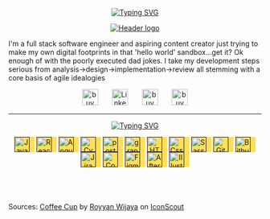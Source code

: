 <link rel="stylesheet" type='text/css' href="https://cdn.jsdelivr.net/gh/devicons/devicon@latest/devicon.min.css" /> 
<p align="center">
  <!-- Typing SVG by DenverCoder1 - https://github.com/DenverCoder1/readme-typing-svg -->
  <a href="https://git.io/typing-svg"><img src="https://readme-typing-svg.herokuapp.com?font=Amatic+SC&weight=700&size=32&pause=1000&color=FFDE59&center=true&width=435&lines=Dad%2FDeveloper%2FCoffee+nerd;Five+years+of+development+experience;I+hyperfocus+on+the+things+that+I+love" alt="Typing SVG" /></a>
</p>
<p align="center">
  <a href="">
    <img src="https://i.imgur.com/BIQiDJz.png" alt="Header logo">
  </a>
</p>

I'm a full stack software engineer and aspiring content creator just trying to make my own digital footprints in that 'hello world' sandbox...get it? Ok enough of with the poorly executed dad jokes. I take my development steps serious from analysis->design->implementation->review all stemming with a core basis of agile idealogies

<p align="center">
  <a href="https://x.com/_therealdevv_"><img width="32px" alt="buyMeACoffee" title="Coffee" src="https://i.imgur.com/k0cyzqb.png"/></a>
  &#8287;&#8287;&#8287;&#8287;&#8287;
  <a href="https://www.linkedin.com/in/dkc86/"><img width="32px" alt="LinkedIn" title="LinkedIn" src="https://i.imgur.com/7ziNQJ3.png"/></a>
  &#8287;&#8287;&#8287;&#8287;&#8287;
  <a href="https://buymeacoffee.com/devvjs"><img width="32px" alt="buyMeACoffee" title="Coffee" src="https://i.imgur.com/XZy4ksY.png"/></a>
  &#8287;&#8287;&#8287;&#8287;&#8287;
  <a href="https://dev.to/devvjs"><img width="32px" alt="buyMeACoffee" title="Coffee" src="https://i.imgur.com/rNBDdF2.png"/></a>
</p>

---

<p align="center">
  <!-- Typing SVG by DenverCoder1 - https://github.com/DenverCoder1/readme-typing-svg -->
  <a href="https://git.io/typing-svg"><img src="https://readme-typing-svg.herokuapp.com?font=Amatic+SC&weight=700&size=32&pause=1000&color=FFDE59&center=true&width=435&lines=Languages+and+Tools;" alt="Typing SVG" /></a>
</p>
<p align="center">
  <a href=""><img width="30px" align="center" alt="Javascript" style="padding-right:10px; background-color:#FFDE59;" src="https://cdn.jsdelivr.net/gh/devicons/devicon@latest/icons/javascript/javascript-plain.svg"></a>
  <a href=""><img width="30px" align="center" alt="React" style="padding-right:10px; background-color:#FFDE59;" src="https://cdn.jsdelivr.net/gh/devicons/devicon@latest/icons/react/react-original.svg"></a>
 <a href=""><img width="30px" align="center" alt="Angular" style="padding-right:10px; background-color:#FFDE59;" src="https://cdn.jsdelivr.net/gh/devicons/devicon@latest/icons/angular/angular-original.svg" /></a>
  <a href=""><img width="30px" align="center" alt="Cypress" style="padding-right:10px; background-color:#FFDE59;" src="https://cdn.jsdelivr.net/gh/devicons/devicon@latest/icons/cypressio/cypressio-original.svg"></a>
  <a href=""><img width="30px" align="center" alt="postgresQl" style="padding-right:10px; background-color:#FFDE59;" src="https://cdn.jsdelivr.net/gh/devicons/devicon@latest/icons/postgresql/postgresql-plain.svg"></a>
  <a href=""><img width="30px" align="center" alt="graphQL" style="padding-right:10px; background-color:#FFDE59;" src="https://cdn.jsdelivr.net/gh/devicons/devicon@latest/icons/graphql/graphql-plain.svg"></a>
  <a href=""><img width="30px" align="center" alt="HTML5" style="padding-right:10px; background-color:#FFDE59;" src="https://cdn.jsdelivr.net/gh/devicons/devicon@latest/icons/html5/html5-plain.svg"></a>
  <a href=""><img width="30px" align="center" alt="Css" style="padding-right:10px; background-color:#FFDE59;" src="https://cdn.jsdelivr.net/gh/devicons/devicon@latest/icons/css3/css3-plain.svg"></a>
  <a href=""><img width="30px" align="center" alt="Sass" style="padding-right:10px; background-color:#FFDE59;" src="https://cdn.jsdelivr.net/gh/devicons/devicon@latest/icons/sass/sass-original.svg"></a>
  <a href=""><img width="30px" align="center" alt="Git" style="padding-right:10px; background-color:#FFDE59;" src="https://cdn.jsdelivr.net/gh/devicons/devicon@latest/icons/git/git-plain.svg"></a>
  <a href=""><img width="30px" align="center" alt="Bitbucket" style="padding-right:10px; background-color:#FFDE59;" src="https://cdn.jsdelivr.net/gh/devicons/devicon@latest/icons/bitbucket/bitbucket-original.svg"></a>
  <a href=""><img width="30px" align="center" alt="Jira" style="padding-right:10px; background-color:#FFDE59;" src="https://cdn.jsdelivr.net/gh/devicons/devicon@latest/icons/jira/jira-original.svg"></a>
  <a href=""><img width="30px" align="center" alt="Confluence" style="padding-right:10px; background-color:#FFDE59;" src="https://cdn.jsdelivr.net/gh/devicons/devicon@latest/icons/confluence/confluence-plain.svg"></a>
  <a href=""><img width="30px" align="center" alt="Figma" style="padding-right:10px; background-color:#FFDE59;" src="https://cdn.jsdelivr.net/gh/devicons/devicon@latest/icons/figma/figma-original.svg"></a>
  <a href=""><img width="30px" align="center" alt="AfterEffects" style="padding-right:10px; background-color:#FFDE59;" src="https://cdn.jsdelivr.net/gh/devicons/devicon@latest/icons/aftereffects/aftereffects-original.svg"></a>
  <a href=""><img width="30px" align="center" alt="Illustrator" style="padding-right:10px; background-color:#FFDE59;" src="https://cdn.jsdelivr.net/gh/devicons/devicon@latest/icons/illustrator/illustrator-plain.svg"></a>
</p>

<br/>

#

Sources:
<a href="https://iconscout.com/icons/coffee-cup" class="text-underline font-size-sm" target="_blank">Coffee Cup</a> by <a href="https://iconscout.com/contributors/royyanwijaya" class="text-underline font-size-sm">Royyan Wijaya</a> on <a href="https://iconscout.com" class="text-underline font-size-sm">IconScout</a>
